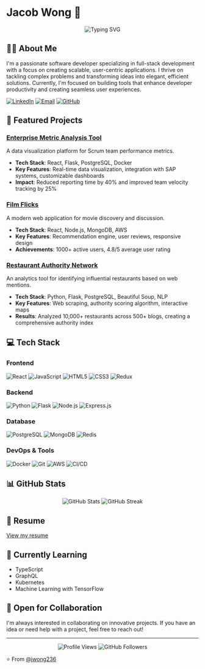 # Jacob Wong 👋

<div align="center">
  <img src="https://readme-typing-svg.herokuapp.com?font=Fira+Code&pause=1000&color=2D9EF7&center=true&vCenter=true&width=435&lines=Software+Developer;Full-Stack+Engineer;Problem+Solver;Tech+Innovator" alt="Typing SVG" />
</div>

## 👨‍💻 About Me

I'm a passionate software developer specializing in full-stack development with a focus on creating scalable, user-centric applications. I thrive on tackling complex problems and transforming ideas into elegant, efficient solutions. Currently, I'm focused on building tools that enhance developer productivity and creating seamless user experiences.

[![LinkedIn](https://img.shields.io/badge/LinkedIn-0077B5?style=for-the-badge&logo=linkedin&logoColor=white)](https://www.linkedin.com/in/jwong236/)
[![Email](https://img.shields.io/badge/Email-D14836?style=for-the-badge&logo=gmail&logoColor=white)](mailto:jacobsunsetbluff@gmail.com)
[![GitHub](https://img.shields.io/badge/GitHub-100000?style=for-the-badge&logo=github&logoColor=white)](https://github.com/jwong236)

## 🚀 Featured Projects

### [Enterprise Metric Analysis Tool](https://github.com/jwong236/enterprise-metric-analysis-tool)
A data visualization platform for Scrum team performance metrics.

- **Tech Stack**: React, Flask, PostgreSQL, Docker
- **Key Features**: Real-time data visualization, integration with SAP systems, customizable dashboards
- **Impact**: Reduced reporting time by 40% and improved team velocity tracking by 25%

### [Film Flicks](https://github.com/jwong236/film-flicks)
A modern web application for movie discovery and discussion.

- **Tech Stack**: React, Node.js, MongoDB, AWS
- **Key Features**: Recommendation engine, user reviews, responsive design
- **Achievements**: 1000+ active users, 4.8/5 average user rating

### [Restaurant Authority Network](https://github.com/jwong236/restaurant-authority-network)
An analytics tool for identifying influential restaurants based on web mentions.

- **Tech Stack**: Python, Flask, PostgreSQL, Beautiful Soup, NLP
- **Key Features**: Web scraping, authority scoring algorithm, interactive maps
- **Results**: Analyzed 10,000+ restaurants across 500+ blogs, creating a comprehensive authority index

## 💻 Tech Stack

### Frontend
![React](https://img.shields.io/badge/React-20232A?style=for-the-badge&logo=react&logoColor=61DAFB)
![JavaScript](https://img.shields.io/badge/JavaScript-F7DF1E?style=for-the-badge&logo=javascript&logoColor=black)
![HTML5](https://img.shields.io/badge/HTML5-E34F26?style=for-the-badge&logo=html5&logoColor=white)
![CSS3](https://img.shields.io/badge/CSS3-1572B6?style=for-the-badge&logo=css3&logoColor=white)
![Redux](https://img.shields.io/badge/Redux-593D88?style=for-the-badge&logo=redux&logoColor=white)

### Backend
![Python](https://img.shields.io/badge/Python-3776AB?style=for-the-badge&logo=python&logoColor=white)
![Flask](https://img.shields.io/badge/Flask-000000?style=for-the-badge&logo=flask&logoColor=white)
![Node.js](https://img.shields.io/badge/Node.js-339933?style=for-the-badge&logo=nodedotjs&logoColor=white)
![Express.js](https://img.shields.io/badge/Express.js-000000?style=for-the-badge&logo=express&logoColor=white)

### Database
![PostgreSQL](https://img.shields.io/badge/PostgreSQL-316192?style=for-the-badge&logo=postgresql&logoColor=white)
![MongoDB](https://img.shields.io/badge/MongoDB-4EA94B?style=for-the-badge&logo=mongodb&logoColor=white)
![Redis](https://img.shields.io/badge/Redis-DC382D?style=for-the-badge&logo=redis&logoColor=white)

### DevOps & Tools
![Docker](https://img.shields.io/badge/Docker-2496ED?style=for-the-badge&logo=docker&logoColor=white)
![Git](https://img.shields.io/badge/Git-F05032?style=for-the-badge&logo=git&logoColor=white)
![AWS](https://img.shields.io/badge/AWS-232F3E?style=for-the-badge&logo=amazon-aws&logoColor=white)
![CI/CD](https://img.shields.io/badge/CI/CD-2088FF?style=for-the-badge&logo=github-actions&logoColor=white)

## 📊 GitHub Stats

<div align="center">
  <img src="https://github-readme-stats.vercel.app/api?username=jwong236&show_icons=true&theme=radical" alt="GitHub Stats" />
  <img src="https://github-readme-streak-stats.herokuapp.com/?user=jwong236&theme=radical" alt="GitHub Streak" />
</div>

## 📄 Resume
[View my resume](https://github.com/jwong236/jwong236/blob/main/Jacob_Wong_Resume.pdf)

## 🌱 Currently Learning
- TypeScript
- GraphQL
- Kubernetes
- Machine Learning with TensorFlow

## 🤝 Open for Collaboration
I'm always interested in collaborating on innovative projects. If you have an idea or need help with a project, feel free to reach out!

---

<div align="center">
  <img src="https://komarev.com/ghpvc/?username=jwong236&color=blueviolet" alt="Profile Views" />
  <img src="https://img.shields.io/github/followers/jwong236?label=Followers&style=social" alt="GitHub Followers" />
</div>

⭐️ From [@jwong236](https://github.com/jwong236)